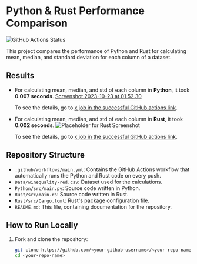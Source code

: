 # Python & Rust Performance Comparison

![GitHub Actions Status](https://github.com/aghakishiyeva/ids706-mini-project-8/workflows/main/badge.svg)

This project compares the performance of Python and Rust for calculating mean, median, and standard deviation for each column of a dataset.

## Results

- For calculating mean, median, and std of each column in **Python**, it took **0.007 seconds**. 
  [Screenshot 2023-10-23 at 01 52 30](https://github-production-user-asset-6210df.s3.amazonaws.com/78721466/277240916-2b5b78eb-bf4f-4087-8c18-62fe61c0a58e.png)
  
  To see the details, go to [x job in the successful GitHub actions link](your-github-actions-link-for-python-job).
  
- For calculating mean, median, and std of each column in **Rust**, it took **0.002 seconds**. 
  ![Placeholder for Rust Screenshot](link-to-your-rust-screenshot)
  
  To see the details, go to [x job in the successful GitHub actions link](your-github-actions-link-for-rust-job).

## Repository Structure

- `.github/workflows/main.yml`: Contains the GitHub Actions workflow that automatically runs the Python and Rust code on every push.
- `Data/winequality-red.csv`: Dataset used for the calculations.
- `Python/src/main.py`: Source code written in Python.
- `Rust/src/main.rs`: Source code written in Rust.
- `Rust/src/Cargo.toml`: Rust's package configuration file.
- `README.md`: This file, containing documentation for the repository.

## How to Run Locally

1. Fork and clone the repository:
   ```bash
   git clone https://github.com/<your-github-username>/<your-repo-name>.git
   cd <your-repo-name>
